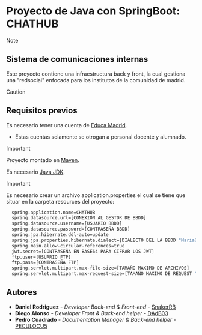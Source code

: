 # Proyecto de Java con SpringBoot: CHATHUB

>[!NOTE]
>## Sistema de comunicaciones internas
>Este proyecto contiene una infraestructura back y front, la cual gestiona una "redsocial" enfocada para los institutos de la comunidad de madrid.

>[!CAUTION]
>## Requisitos previos
> Es necesario tener una cuenta de [Educa Madrid](https://www.educa2.madrid.org/educamadrid/).
> - Estas cuentas solamente se otrogan a personal docente y alumnado.

>[!IMPORTANT]
> Proyecto montado en [Maven](https://maven.apache.org).
>
> Es necesario [Java JDK](https://www.oracle.com/es/java/technologies/downloads/).

>[!IMPORTANT]
> Es necesario crear un archivo application.properties el cual se tiene que situar en la carpeta resources del proyecto:

```bash
  spring.application.name=CHATHUB
  spring.datasource.url=[CONEXIÓN AL GESTOR DE BBDD]
  spring.datasource.username=[USUARIO BBDD]
  spring.datasource.password=[CONTRASEÑA BBDD]
  spring.jpa.hibernate.ddl-auto=update
  spring.jpa.properties.hibernate.dialect=[DIALECTO DEL LA BBDD "MariaDB" o "MySQL"]
  spring.main.allow-circular-references=true
  jwt.secret=[CONTRASEÑA EN BASE64 PARA CIFRAR LOS JWT]
  ftp.user=[USUARIO FTP]
  ftp.pass=[CONTRASEÑA FTP]
  spring.servlet.multipart.max-file-size=[TAMAÑO MAXIMO DE ARCHIVOS]
  spring.servlet.multipart.max-request-size=[TAMAÑO MAXIMO DE REQUEST "Se recomienda que sea lo mismo que de archivo"]
```

## Autores

* **Daniel Rodriguez** - *Developer Back-end & Front-end* - [SnakerRB](https://github.com/SnakerRB)
* **Diego Alonso** - *Developer Front & Back-end helper* - [DAdB03](https://github.com/DAdB03)
* **Pedro Cuadrado** - *Documentation Manager & Back-end helper* - [PECULOCU5](https://github.com/PECULOCU5)

